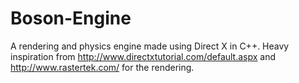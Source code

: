 # Boson-Engine
A rendering and physics engine made using Direct X in C++. Heavy inspiration from http://www.directxtutorial.com/default.aspx and http://www.rastertek.com/ for the rendering.
